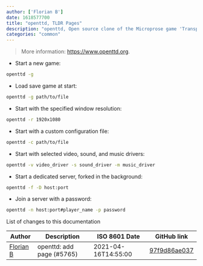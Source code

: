 ```yaml
---
author: ['Florian B']
date: 1618577700
title: "openttd, TLDR Pages"
description: "openttd, Open source clone of the Microprose game 'Transport Tycoon Deluxe'."
categories: "common"
---
```

> More information: <https://www.openttd.org>.

- Start a new game:

```bash
openttd -g
```

- Load save game at start:

```bash
openttd -g path/to/file
```

- Start with the specified window resolution:

```bash
openttd -r 1920x1080
```

- Start with a custom configuration file:

```bash
openttd -c path/to/file
```

- Start with selected video, sound, and music drivers:

```bash
openttd -v video_driver -s sound_driver -m music_driver
```

- Start a dedicated server, forked in the background:

```bash
openttd -f -D host:port
```

- Join a server with a password:

```bash
openttd -n host:port#player_name -p password
```
List of changes to this documentation


Author | Description | ISO 8601 Date | GitHub link
------|-----|-----|-----
[Florian B](mailto:florian.benscheidt@ogd.nl) | openttd: add page (#5765) | 2021-04-16T14:55:00 | [97f9d86ae037](https://github.com/tldr-pages/tldr/commit/97f9d86ae037ffe110d2be82e1168c8b547bfff4)

